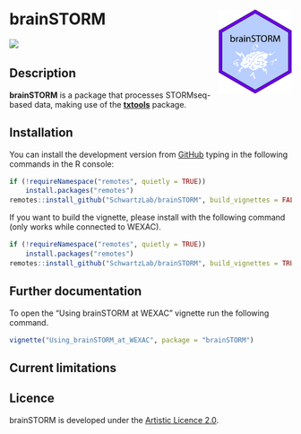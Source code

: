 
# brainSTORM <img src='man/figures/logo.png' align="right" height="150" /></a>

<!-- badges: start -->

[![](https://img.shields.io/badge/devel%20version-0.0.7.1-blue.svg)](https://github.com/SchwartzLab/brainSTORM)
<!-- badges: end -->

## Description

**brainSTORM** is a package that processes STORMseq-based data, making
use of the [**txtools**](https://github.com/AngelCampos/txtools)
package.

## Installation

You can install the development version from
[GitHub](https://github.com/SchwartzLab/brainSTORM) typing in the
following commands in the R console:

``` r
if (!requireNamespace("remotes", quietly = TRUE))
    install.packages("remotes")
remotes::install_github("SchwartzLab/brainSTORM", build_vignettes = FALSE)
```

If you want to build the vignette, please install with the following
command (only works while connected to WEXAC).

``` r
if (!requireNamespace("remotes", quietly = TRUE))
    install.packages("remotes")
remotes::install_github("SchwartzLab/brainSTORM", build_vignettes = TRUE)
```

## Further documentation

To open the “Using brainSTORM at WEXAC” vignette run the following
command.

``` r
vignette("Using_brainSTORM_at_WEXAC", package = "brainSTORM")
```

## Current limitations

## Licence

brainSTORM is developed under the [Artistic Licence
2.0](https://opensource.org/licenses/Artistic-2.0).
